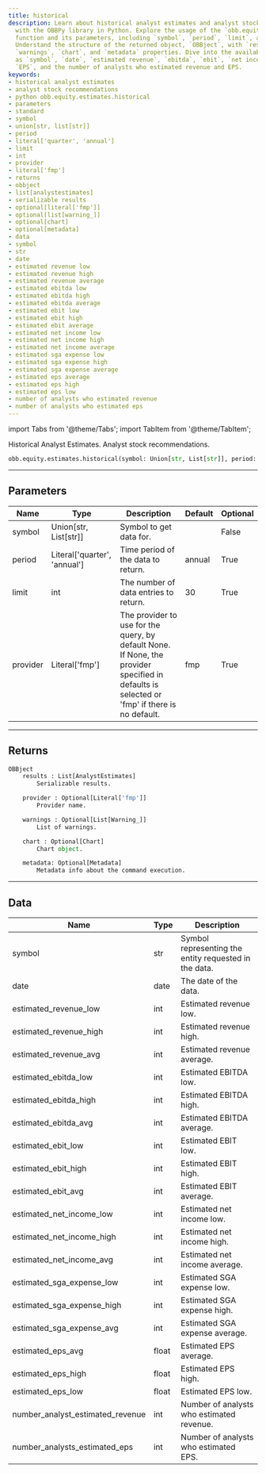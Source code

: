 ```yaml
---
title: historical
description: Learn about historical analyst estimates and analyst stock recommendations
  with the OBBPy library in Python. Explore the usage of the `obb.equity.estimates.historical`
  function and its parameters, including `symbol`, `period`, `limit`, and `provider`.
  Understand the structure of the returned object, `OBBject`, with `results`, `provider`,
  `warnings`, `chart`, and `metadata` properties. Dive into the available data such
  as `symbol`, `date`, `estimated revenue`, `ebitda`, `ebit`, `net income`, `SGA expense`,
  `EPS`, and the number of analysts who estimated revenue and EPS.
keywords:
- historical analyst estimates
- analyst stock recommendations
- python obb.equity.estimates.historical
- parameters
- standard
- symbol
- union[str, list[str]]
- period
- literal['quarter', 'annual']
- limit
- int
- provider
- literal['fmp']
- returns
- obbject
- list[analystestimates]
- serializable results
- optional[literal['fmp']]
- optional[list[warning_]]
- optional[chart]
- optional[metadata]
- data
- symbol
- str
- date
- estimated revenue low
- estimated revenue high
- estimated revenue average
- estimated ebitda low
- estimated ebitda high
- estimated ebitda average
- estimated ebit low
- estimated ebit high
- estimated ebit average
- estimated net income low
- estimated net income high
- estimated net income average
- estimated sga expense low
- estimated sga expense high
- estimated sga expense average
- estimated eps average
- estimated eps high
- estimated eps low
- number of analysts who estimated revenue
- number of analysts who estimated eps
---
```



<!-- markdownlint-disable MD012 MD031 MD033 -->

import Tabs from '@theme/Tabs';
import TabItem from '@theme/TabItem';

Historical Analyst Estimates. Analyst stock recommendations.

```python wordwrap
obb.equity.estimates.historical(symbol: Union[str, List[str]], period: Literal[str] = annual, limit: int = 30, provider: Literal[str] = fmp)
```

---

## Parameters

<Tabs>
<TabItem value="standard" label="Standard">

| Name | Type | Description | Default | Optional |
| ---- | ---- | ----------- | ------- | -------- |
| symbol | Union[str, List[str]] | Symbol to get data for. |  | False |
| period | Literal['quarter', 'annual'] | Time period of the data to return. | annual | True |
| limit | int | The number of data entries to return. | 30 | True |
| provider | Literal['fmp'] | The provider to use for the query, by default None. If None, the provider specified in defaults is selected or 'fmp' if there is no default. | fmp | True |
</TabItem>

</Tabs>

---

## Returns

```python wordwrap
OBBject
    results : List[AnalystEstimates]
        Serializable results.

    provider : Optional[Literal['fmp']]
        Provider name.

    warnings : Optional[List[Warning_]]
        List of warnings.

    chart : Optional[Chart]
        Chart object.

    metadata: Optional[Metadata]
        Metadata info about the command execution.
```

---

## Data

<Tabs>
<TabItem value="standard" label="Standard">

| Name | Type | Description |
| ---- | ---- | ----------- |
| symbol | str | Symbol representing the entity requested in the data. |
| date | date | The date of the data. |
| estimated_revenue_low | int | Estimated revenue low. |
| estimated_revenue_high | int | Estimated revenue high. |
| estimated_revenue_avg | int | Estimated revenue average. |
| estimated_ebitda_low | int | Estimated EBITDA low. |
| estimated_ebitda_high | int | Estimated EBITDA high. |
| estimated_ebitda_avg | int | Estimated EBITDA average. |
| estimated_ebit_low | int | Estimated EBIT low. |
| estimated_ebit_high | int | Estimated EBIT high. |
| estimated_ebit_avg | int | Estimated EBIT average. |
| estimated_net_income_low | int | Estimated net income low. |
| estimated_net_income_high | int | Estimated net income high. |
| estimated_net_income_avg | int | Estimated net income average. |
| estimated_sga_expense_low | int | Estimated SGA expense low. |
| estimated_sga_expense_high | int | Estimated SGA expense high. |
| estimated_sga_expense_avg | int | Estimated SGA expense average. |
| estimated_eps_avg | float | Estimated EPS average. |
| estimated_eps_high | float | Estimated EPS high. |
| estimated_eps_low | float | Estimated EPS low. |
| number_analyst_estimated_revenue | int | Number of analysts who estimated revenue. |
| number_analysts_estimated_eps | int | Number of analysts who estimated EPS. |
</TabItem>

</Tabs>

